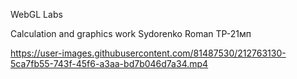 WebGL Labs

Calculation and graphics work
Sydorenko Roman TP-21мп



https://user-images.githubusercontent.com/81487530/212763130-5ca7fb55-743f-45f6-a3aa-bd7b046d7a34.mp4

